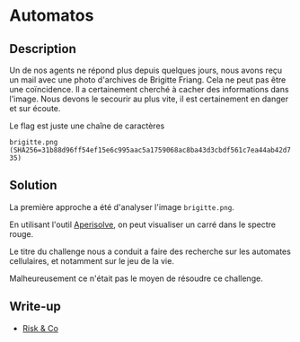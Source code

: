 # Automatos

## Description

Un de nos agents ne répond plus depuis quelques jours, nous avons reçu un mail avec une photo d'archives de Brigitte Friang. Cela ne peut pas être une coïncidence. Il a certainement cherché à cacher des informations dans l'image. Nous devons le secourir au plus vite, il est certainement en danger et sur écoute.

Le flag est juste une chaîne de caractères

`brigitte.png (SHA256=31b88d96ff54ef15e6c995aac5a1759068ac8ba43d3cbdf561c7ea44ab42d735)`

## Solution

La première approche a été d'analyser l'image `brigitte.png`.

En utilisant l'outil [Aperisolve](https://aperisolve.fr/), on peut visualiser un carré dans le spectre rouge.

Le titre du challenge nous a conduit a faire des recherche sur les automates cellulaires, et notamment sur le jeu de la vie.

Malheureusement ce n'était pas le moyen de résoudre ce challenge.

## Write-up

- [Risk & Co](https://blog-cyber.riskeco.com/brigitte-friang-challenge-write-up/)